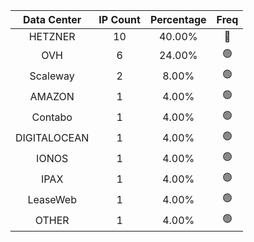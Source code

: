 | Data Center | IP Count | Percentage | Freq |
|:------------:|:--------:|:-----------:|:-----:|
| HETZNER | 10 | 40.00% | 🔴 |
| OVH | 6 | 24.00% | 🟢 |
| Scaleway | 2 | 8.00% | 🟢 |
| AMAZON | 1 | 4.00% | 🟢 |
| Contabo | 1 | 4.00% | 🟢 |
| DIGITALOCEAN | 1 | 4.00% | 🟢 |
| IONOS | 1 | 4.00% | 🟢 |
| IPAX | 1 | 4.00% | 🟢 |
| LeaseWeb | 1 | 4.00% | 🟢 |
| OTHER | 1 | 4.00% | 🟢 |